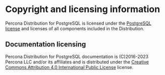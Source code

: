 # Copyright and licensing information

Percona Distribution for PostgreSQL is licensed under the [PostgreSQL license](https://opensource.org/licenses/postgresql) and licenses of all components included in the Distribution.

## Documentation licensing

Percona Distribution for PostgreSQL documentation is (C)2016-2023 Percona LLC and/or its affiliates
and is distributed under the [Creative Commons Attribution 4.0 International Public License](https://creativecommons.org/licenses/by/4.0/) license.
